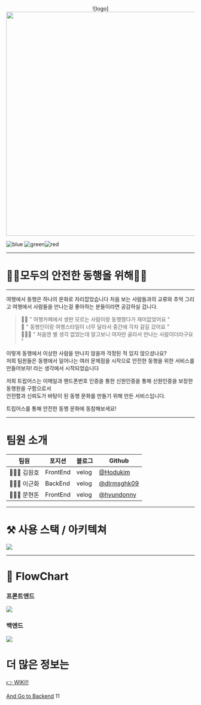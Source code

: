 

<p align=center>
![logo]<img src = "https://s3.us-west-2.amazonaws.com/secure.notion-static.com/dea27db2-d7a7-4f93-8149-5360b8a16ece/Untitled.png?X-Amz-Algorithm=AWS4-HMAC-SHA256&X-Amz-Credential=AKIAT73L2G45O3KS52Y5%2F20210604%2Fus-west-2%2Fs3%2Faws4_request&X-Amz-Date=20210604T075309Z&X-Amz-Expires=86400&X-Amz-Signature=2ba41a4aa338de6cf29ae2bc80e608221fda15cb647d10f367fb12b732ee0b58&X-Amz-SignedHeaders=host&response-content-disposition=filename%20%3D%22Untitled.png%22" width="600px"> </p>


![blue](https://img.shields.io/badge/version-v.1.0.0-blue) ![green](https://img.shields.io/badge/node-v14.17.0-green)![red](https://img.shields.io/badge/npm-7.15.0-red)

---

 # 🙋‍♀️모두의 안전한 동행을 위해🙋‍♂️
 ---

여행에서 동행은 하나의 문화로 자리잡았습니다
처음 보는 사람들과의 교류와 추억 그리고 여행에서 사람들을 만나는걸 좋아하는 분들이라면 공감하실 겁니다.
>🤦‍♀️ " 여행카페에서 생판 모르는 사람이랑 동행했다가 재미없었어요 "  
>🤦 " 동행인이랑 여행스타일이 너무 달라서 중간에 각자 갈길 갔어요 "   
>🙅🏼‍♀️ " 처음엔 별 생각 없었는데 알고보니 여자만 골라서 만나는 사람이더라구요 " 

이렇게 동행에서 이상한 사람을 만나지 않을까 걱정된 적 있지 않으셨나요?  
저희 팀원들은 동행에서 일어나는 여러 문제점을 시작으로 
안전한 동행을 위한 서비스를 만들어보자! 라는 생각에서 시작되었습니다

저희 트립어스는 이메일과 핸드폰번호 인증을 통한 신원인증을 통해 신원인증을 보장한 동행원을 구함으로서  
안전함과 신뢰도가 바탕이 된 동행 문화를 만들기 위해 만든 서비스입니다.

트립어스를 통해 안전한 동행 문화에 동참해보세요!

----
# 팀원 소개
 팀원 | 포지션 | 블로그 | Github
 ---- | ----   | ----   | -----
 🙎🏻‍♂️ 김원호| FrontEnd | velog | [@Hodukim](https://github.com/hodukim)
 🙎🏻‍♂️ 이근화 | BackEnd|velog | [@dlrmsghk09](https://github.com/dlrmsghk09)
 🙎🏻‍♂️ 문현돈 | FrontEnd |velog | [@hyundonny](https://github.com/hyundonny)

----

# ⚒ 사용 스택 / 아키텍쳐
![](https://s3.us-west-2.amazonaws.com/secure.notion-static.com/4536d780-e606-45cb-9ff3-ad1beaf34c31/Web_App_Reference_Architecture_%282%29.png?X-Amz-Algorithm=AWS4-HMAC-SHA256&X-Amz-Credential=AKIAT73L2G45O3KS52Y5%2F20210602%2Fus-west-2%2Fs3%2Faws4_request&X-Amz-Date=20210602T062836Z&X-Amz-Expires=86400&X-Amz-Signature=0942c8399b0d26388a4012690536f6a23ff3e3739c38d904840ad58edb5c6d27&X-Amz-SignedHeaders=host&response-content-disposition=filename%20%3D%22Web_App_Reference_Architecture_%282%29.png%22)

---
#  

# 📌 FlowChart

### 프론트엔드
![](https://s3.us-west-2.amazonaws.com/secure.notion-static.com/62d8d23c-feab-4c5c-bd4c-1e0fa594739b/Untitled.png?X-Amz-Algorithm=AWS4-HMAC-SHA256&X-Amz-Credential=AKIAT73L2G45O3KS52Y5%2F20210602%2Fus-west-2%2Fs3%2Faws4_request&X-Amz-Date=20210602T063155Z&X-Amz-Expires=86400&X-Amz-Signature=81d75b26a50a36525bc29e4ad854b23370e770ecda6c8164e26c7c18e7c7707c&X-Amz-SignedHeaders=host&response-content-disposition=filename%20%3D%22Untitled.png%22)

### 백엔드
![](https://s3.us-west-2.amazonaws.com/secure.notion-static.com/ff01bb96-42ea-474b-9244-6559a78241fd/Untitled.png?X-Amz-Algorithm=AWS4-HMAC-SHA256&X-Amz-Credential=AKIAT73L2G45O3KS52Y5%2F20210602%2Fus-west-2%2Fs3%2Faws4_request&X-Amz-Date=20210602T063238Z&X-Amz-Expires=86400&X-Amz-Signature=5f2ff76dcadc777bd3fb7783ecf419e9261ade330c3d883a3d9e0579a4a0f37a&X-Amz-SignedHeaders=host&response-content-disposition=filename%20%3D%22Untitled.png%22)

# 더 많은 정보는
[👉 WIKI!!](https://github.com/codestates/TripUs-client/wiki)

[And Go to Backend](https://github.com/codestates/TripUs-server)
11




